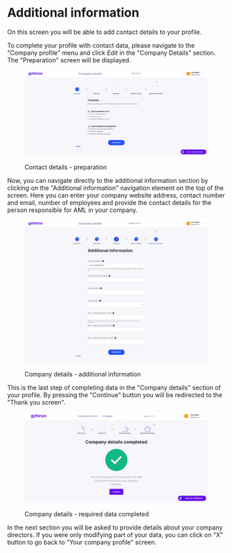 # Additional information

On this screen you will be able to add contact details to your profile.

To complete your profile with contact data, please navigate to the "Company profile" menu and click _Edit_ in the "Company Details" section. The "Preparation" screen will be displayed.

<figure><img src="../../../.gitbook/assets/preparation.png" alt="Contact details - preparation"><figcaption><p>Contact details - preparation</p></figcaption></figure>

Now, you can navigate directly to the additional information section by clicking on the "Additional information" navigation element on the top of the screen. Here you can enter your company website address, contact number and email, number of employees and provide the contact details for the person responsible for AML in your company.

<figure><img src="../../../.gitbook/assets/additional_info.png" alt="Company details - additional information"><figcaption><p>Company details - additional information</p></figcaption></figure>

This is the last step of completing data in the "Company details" section of your profile. By pressing the "Continue" button you will be redirected to the "Thank you screen".

<figure><img src="../../../.gitbook/assets/company_details_completed.png" alt="Company details - required data completed"><figcaption><p>Company details - required data completed</p></figcaption></figure>

In the next section you will be asked to provide details about your company directors. If you were only modifying part of your data, you can click on "X" button to go back to "Your company profile" screen.
